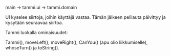 main -> tammi.ui -> tammi.domain

UI kyselee siirtoja, joihin käyttäjä vastaa. Tämän jälkeen pelilauta päivittyy ja kysytään seuraavaa siirtoa.


Tammi luokalla ominaisuudet:

Tammi(), moveLeft(), moveRight(), CanYou() (apu olio liikkumiselle), whoseTurn() ja toString().
